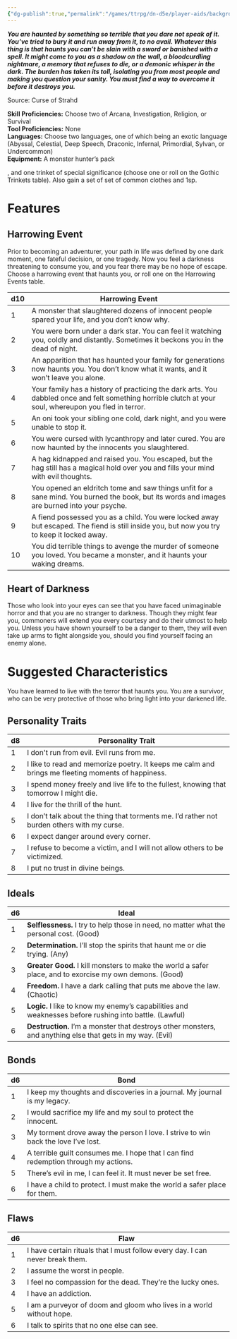 ```yaml
---
{"dg-publish":true,"permalink":"/games/ttrpg/dn-d5e/player-aids/backgrounds/haunted-one/","tags":["ttrpg/dnd/5e"],"noteIcon":""}
---
```



**_You are haunted by something so terrible that you dare not speak of it. You’ve tried to bury it and run away from it, to no avail. Whatever this thing is that haunts you can’t be slain with a sword or banished with a spell. It might come to you as a shadow on the wall, a bloodcurdling nightmare, a memory that refuses to die, or a demonic whisper in the dark. The burden has taken its toll, isolating you from most people and making you question your sanity. You must find a way to overcome it before it destroys you._**

Source: Curse of Strahd

**Skill Proficiencies:** Choose two of Arcana, Investigation, Religion, or Survival  
**Tool Proficiencies:** None  
**Languages:** Choose two languages, one of which being an exotic language (Abyssal, Celestial, Deep Speech, Draconic, Infernal, Primordial, Sylvan, or Undercommon)  
**Equipment:** A monster hunter’s pack  
  
  
  
  
  
  
  
  
  
  
, and one trinket of special significance (choose one or roll on the Gothic Trinkets table). Also gain a set of set of common clothes and 1sp.

# Features

## Harrowing Event

Prior to becoming an adventurer, your path in life was defined by one dark moment, one fateful decision, or one tragedy. Now you feel a darkness threatening to consume you, and you fear there may be no hope of escape. Choose a harrowing event that haunts you, or roll one on the Harrowing Events table.

|d10|Harrowing Event|
|---|---|
|1|A monster that slaughtered dozens of innocent people spared your life, and you don’t know why.|
|2|You were born under a dark star. You can feel it watching you, coldly and distantly. Sometimes it beckons you in the dead of night.|
|3|An apparition that has haunted your family for generations now haunts you. You don’t know what it wants, and it won’t leave you alone.|
|4|Your family has a history of practicing the dark arts. You dabbled once and felt something horrible clutch at your soul, whereupon you fled in terror.|
|5|An oni took your sibling one cold, dark night, and you were unable to stop it.|
|6|You were cursed with lycanthropy and later cured. You are now haunted by the innocents you slaughtered.|
|7|A hag kidnapped and raised you. You escaped, but the hag still has a magical hold over you and fills your mind with evil thoughts.|
|8|You opened an eldritch tome and saw things unfit for a sane mind. You burned the book, but its words and images are burned into your psyche.|
|9|A fiend possessed you as a child. You were locked away but escaped. The fiend is still inside you, but now you try to keep it locked away.|
|10|You did terrible things to avenge the murder of someone you loved. You became a monster, and it haunts your waking dreams.|

## Heart of Darkness

Those who look into your eyes can see that you have faced unimaginable horror and that you are no stranger to darkness. Though they might fear you, commoners will extend you every courtesy and do their utmost to help you. Unless you have shown yourself to be a danger to them, they will even take up arms to fight alongside you, should you find yourself facing an enemy alone.

# Suggested Characteristics

You have learned to live with the terror that haunts you. You are a survivor, who can be very protective of those who bring light into your darkened life.

## Personality Traits

|d8|Personality Trait|
|---|---|
|1|I don't run from evil. Evil runs from me.|
|2|I like to read and memorize poetry. It keeps me calm and brings me fleeting moments of happiness.|
|3|I spend money freely and live life to the fullest, knowing that tomorrow I might die.|
|4|I live for the thrill of the hunt.|
|5|I don’t talk about the thing that torments me. I’d rather not burden others with my curse.|
|6|I expect danger around every corner.|
|7|I refuse to become a victim, and I will not allow others to be victimized.|
|8|I put no trust in divine beings.|

## Ideals

|d6|Ideal|
|---|---|
|1|**Selflessness.** I try to help those in need, no matter what the personal cost. (Good)|
|2|**Determination.** I’ll stop the spirits that haunt me or die trying. (Any)|
|3|**Greater Good.** I kill monsters to make the world a safer place, and to exorcise my own demons. (Good)|
|4|**Freedom.** I have a dark calling that puts me above the law. (Chaotic)|
|5|**Logic.** I like to know my enemy’s capabilities and weaknesses before rushing into battle. (Lawful)|
|6|**Destruction.** I’m a monster that destroys other monsters, and anything else that gets in my way. (Evil)|

## Bonds

|d6|Bond|
|---|---|
|1|I keep my thoughts and discoveries in a journal. My journal is my legacy.|
|2|I would sacrifice my life and my soul to protect the innocent.|
|3|My torment drove away the person I love. I strive to win back the love I’ve lost.|
|4|A terrible guilt consumes me. I hope that I can find redemption through my actions.|
|5|There’s evil in me, I can feel it. It must never be set free.|
|6|I have a child to protect. I must make the world a safer place for them.|

## Flaws

|d6|Flaw|
|---|---|
|1|I have certain rituals that I must follow every day. I can never break them.|
|2|I assume the worst in people.|
|3|I feel no compassion for the dead. They’re the lucky ones.|
|4|I have an addiction.|
|5|I am a purveyor of doom and gloom who lives in a world without hope.|
|6|I talk to spirits that no one else can see.|